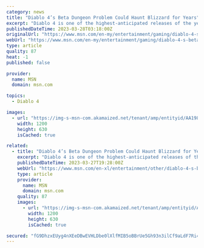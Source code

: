 ```yaml
---
category: news
title: "Diablo 4’s Beta Dungeon Problem Could Haunt Blizzard for Years"
excerpt: "Diablo 4 is one of the highest-anticipated releases of the year, but after two beta weekends granting access to a sizable chunk of the game, many players are concerned about the repetitive dungeon ..."
publishedDateTime: 2023-03-28T03:18:00Z
originalUrl: "https://www.msn.com/en-my/entertainment/gaming/diablo-4-s-beta-dungeon-problem-could-haunt-blizzard-for-years/ar-AA1994EM"
webUrl: "https://www.msn.com/en-my/entertainment/gaming/diablo-4-s-beta-dungeon-problem-could-haunt-blizzard-for-years/ar-AA1994EM"
type: article
quality: 87
heat: -1
published: false

provider:
  name: MSN
  domain: msn.com

topics:
  - Diablo 4

images:
  - url: "https://img-s-msn-com.akamaized.net/tenant/amp/entityid/AA198LB9.img?h=630&w=1200&m=6&q=60&o=t&l=f&f=jpg"
    width: 1200
    height: 630
    isCached: true

related:
  - title: "Diablo 4’s Beta Dungeon Problem Could Haunt Blizzard for Years"
    excerpt: "Diablo 4 is one of the highest-anticipated releases of the year, but after two beta weekends granting access to a sizable chunk of the game, many players are concerned about the repetitive dungeon ..."
    publishedDateTime: 2023-03-27T19:28:00Z
    webUrl: "https://www.msn.com/en-xl/entertainment/other/diablo-4-s-beta-dungeon-problem-could-haunt-blizzard-for-years/ar-AA1994EM"
    type: article
    provider:
      name: MSN
      domain: msn.com
    quality: 87
    images:
      - url: "https://img-s-msn-com.akamaized.net/tenant/amp/entityid/AA198LB9.img?h=630&w=1200&m=6&q=60&o=t&l=f&f=jpg"
        width: 1200
        height: 630
        isCached: true

secured: "fG9DhzxEUyg4nXEeDBwEVHLDbe0lXlfMIB5oBBrUe5Gh93n3ilCf9aLdF7Ri4+uM+T4txfCsi4/53qlWMcnuEuJ+X5yzToLI25OV+D48uqGGPvdz/yDIJrAlat6YrHPsW8BjkjNtQUXc7Hr/ClSpd+5E60XjBY0bzc8uGS+gqaMvvDKifd206LBbHKn32E7OZ9McvVs2qC3mJgV3ZIL4PRltLzWnXMFVL1OUfKcGFZ7jbOZzKB+BKBrHWO+l0SFMlnx3g3RFzXuGY5rLl1oIsEF2MQVKNXxJngr4hGTQIfpZ0F0VB9kC9UWouX+/Rkv8aK5xqwdvgyOgxRNbCCA2yJ3imUZjUWXdu4q7+oDUk/w=;+TwX2+bFBeh4b7YSEOP4yQ=="
---
```


